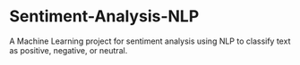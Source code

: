# Sentiment-Analysis-NLP
A Machine Learning project for sentiment analysis using NLP to classify text as positive, negative, or neutral.
